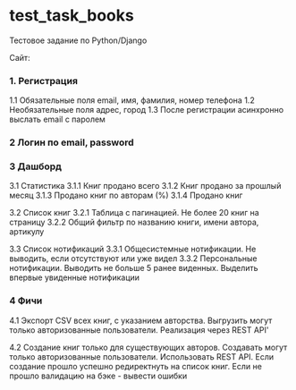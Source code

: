 # test_task_books
Тестовое задание по Python/Django

Сайт:

### 1. Регистрация
1.1 Обязательные поля email, имя, фамилия, номер телефона
1.2 Необязательные поля адрес, город
1.3 После регистрации асинхронно выслать email с паролем

### 2 Логин по email, password

### 3 Дашборд

3.1 Статистика
3.1.1 Книг продано всего
3.1.2 Книг продано за прошлый месяц
3.1.3 Продано книг по авторам (%)
3.1.4 Продано книг 

3.2 Список книг
3.2.1 Таблица с пагинацией. Не более 20 книг на страницу
3.2.2 Общий фильтр по названию книги, имени автора, артикулу

3.3 Список нотификаций
3.3.1 Общесистемные нотификации. Не выводить, если отсутствуют или уже видел
3.3.2 Персональные нотификации. Выводить не больше 5 ранее виденных. Выделить впервые увиденные нотификации

### 4 Фичи

4.1 Экспорт CSV всех книг, с указанием авторства. 
Выгрузить могут только авторизованные пользователи. Реализация через REST API'

4.2 Создание книг только для существующих авторов. 
Создавать могут только авторизованные пользователи. Использовать REST API. 
Если создание прошло успешно редиректнуть на список книг. Если не прошло валидацию на бэке - вывести ошибки
